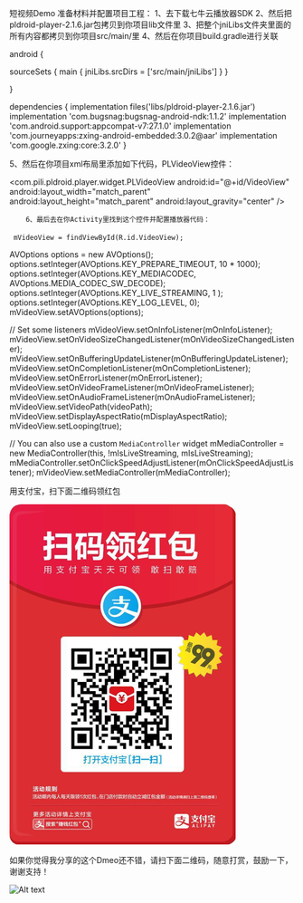 短视频Demo 准备材料并配置项目工程： 1、去下载七牛云播放器SDK 
2、然后把pldroid-player-2.1.6.jar包拷贝到你项目lib文件里 
3、把整个jniLibs文件夹里面的所有内容都拷贝到你项目src/main/里 
4、然后在你项目build.gradle进行关联

android {

sourceSets { main { jniLibs.srcDirs = ['src/main/jniLibs'] } }

}

dependencies { implementation files('libs/pldroid-player-2.1.6.jar') 
implementation 'com.bugsnag:bugsnag-android-ndk:1.1.2' 
implementation 'com.android.support:appcompat-v7:27.1.0' 
implementation 'com.journeyapps:zxing-android-embedded:3.0.2@aar' 
implementation 'com.google.zxing:core:3.2.0' }

5、然后在你项目xml布局里添加如下代码，PLVideoView控件：

 <com.pili.pldroid.player.widget.PLVideoView
        android:id="@+id/VideoView"
        android:layout_width="match_parent"
        android:layout_height="match_parent"
        android:layout_gravity="center" />
        
        6、最后去在你Activity里找到这个控件并配置播放器代码：

     mVideoView = findViewById(R.id.VideoView);

AVOptions options = new AVOptions();
options.setInteger(AVOptions.KEY_PREPARE_TIMEOUT, 10 * 1000);
options.setInteger(AVOptions.KEY_MEDIACODEC, AVOptions.MEDIA_CODEC_SW_DECODE);
options.setInteger(AVOptions.KEY_LIVE_STREAMING, 1 );
options.setInteger(AVOptions.KEY_LOG_LEVEL, 0);
mVideoView.setAVOptions(options);

// Set some listeners
mVideoView.setOnInfoListener(mOnInfoListener);
mVideoView.setOnVideoSizeChangedListener(mOnVideoSizeChangedListener);
mVideoView.setOnBufferingUpdateListener(mOnBufferingUpdateListener);
mVideoView.setOnCompletionListener(mOnCompletionListener);
mVideoView.setOnErrorListener(mOnErrorListener);
mVideoView.setOnVideoFrameListener(mOnVideoFrameListener);
mVideoView.setOnAudioFrameListener(mOnAudioFrameListener);
mVideoView.setVideoPath(videoPath);
mVideoView.setDisplayAspectRatio(mDisplayAspectRatio);
mVideoView.setLooping(true);

// You can also use a custom `MediaController` widget
mMediaController = new MediaController(this, !mIsLiveStreaming, mIsLiveStreaming);
mMediaController.setOnClickSpeedAdjustListener(mOnClickSpeedAdjustListener);
mVideoView.setMediaController(mMediaController);


用支付宝，扫下面二维码领红包

![Alt text](https://github.com/Visen123/ShortVideo/raw/master/Screenshosts/hb01.png)

如果你觉得我分享的这个Dmeo还不错，请扫下面二维码，随意打赏，鼓励一下，谢谢支持！

![Alt text](https://github.com/Visen123/MyShortVideo/raw/master/Screenshosts/hb02.png)
